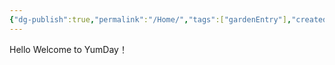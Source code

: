 ```yaml
---
{"dg-publish":true,"permalink":"/Home/","tags":["gardenEntry"],"created":"2024-10-27T18:24:56.985+08:00","updated":"2024-10-27T18:27:48.577+08:00"}
---
```


Hello
Welcome to YumDay！